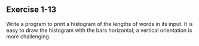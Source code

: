 ## Exercise 1-13
Write a program to print a histogram of the lengths of words in its input. It is easy to draw the histogram with the bars horizontal; a vertical orientation is more challenging.